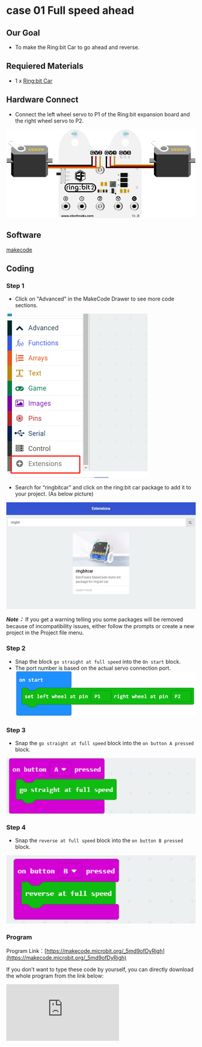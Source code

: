 # case 01 Full speed ahead

## Our Goal

- To make the Ring:bit Car to go ahead and reverse.

## Requiered Materials

- 1 x [Ring:bit Car](https://shop.elecfreaks.com/products/elecfreaks-micro-bit-ring-bit-v2-car-kit-without-micro-bit-board?_pos=4&_sid=66ba68dec&_ss=r)

## Hardware Connect

- Connect the left wheel servo to P1 of the Ring:bit expansion board and the right wheel servo to P2.

![](./images/jBVHea8.png)

## Software

[makecode](https://makecode.microbit.org/#)

## Coding

### Step 1
- Click on "Advanced" in the MakeCode Drawer to see more code sections.


![](./images/2qCyzQ7.png)

- Search for “ringbitcar” and click on the ring:bit car package to add it to your project. (As below picture)

![](./images/1Wq2Mov.jpg)

***Note：*** If you get a warning telling you some packages will be removed because of incompatibility issues, either follow the prompts or create a new project in the Project file menu.

### Step 2

- Snap the block `go straight at full speed` into the `On start` block.
- The port number is based on the actual servo connection port.
![](./images/igG5TVD.png)

### Step 3

- Snap the `go straight at full speed` block into the `on button A pressed` block.

![](./images/Wyo2R9B.png)


### Step 4

- Snap the `reverse at full speed` block into the `on button B pressed` block.

![](./images/jHFkpm1.png)

### Program

Program Link：[https://makecode.microbit.org/_5md9ofDyRigh](https://makecode.microbit.org/_5md9ofDyRigh)

If you don't want to type these code by yourself, you can directly download the whole program from the link below:

<div
    style={{
        position: 'relative',
        paddingBottom: '60%',
        overflow: 'hidden',
    }}
>
    <iframe
        src="https://makecode.microbit.org/_5md9ofDyRigh"
        frameborder="0"
        sandbox="allow-popups allow-forms allow-scripts allow-same-origin"
        style={{
            position: 'absolute',
            width: '100%',
            height: '100%',
        }}
    />
</div>


## Completed!

- When button A is pressed, the car will go straight at full speed.
- When button B is pressed, the car will reverse at full speed.
![](./images/wwV0YDe.jpg)

## Think

How can you make your car to stop when button A is pressed ?

## Questions



## More Information
